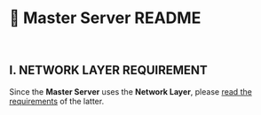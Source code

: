 # :bookmark_tabs: Master Server README

&#160;

## I. NETWORK LAYER REQUIREMENT
Since the **Master Server** uses the **Network Layer**, please [read the requirements](../nl/README.md) of the latter.

&#160;
